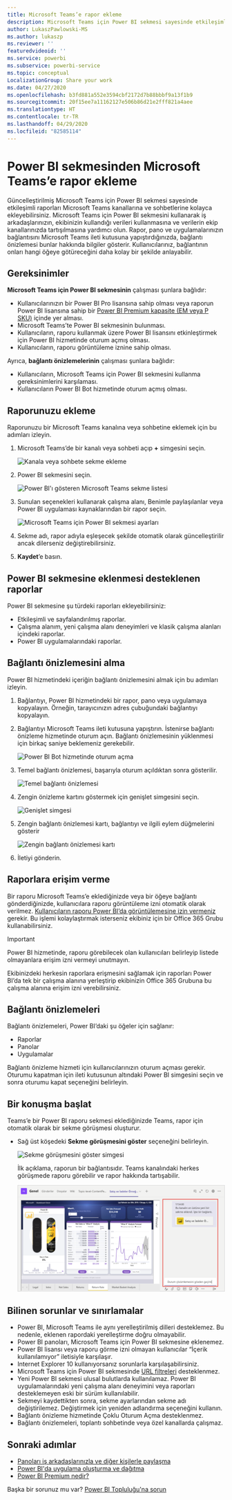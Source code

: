 ```yaml
---
title: Microsoft Teams’e rapor ekleme
description: Microsoft Teams için Power BI sekmesi sayesinde etkileşimli raporları kanallara ve sohbetlere kolayca ekleyebilirsiniz.
author: LukaszPawlowski-MS
ms.author: lukaszp
ms.reviewer: ''
featuredvideoid: ''
ms.service: powerbi
ms.subservice: powerbi-service
ms.topic: conceptual
LocalizationGroup: Share your work
ms.date: 04/27/2020
ms.openlocfilehash: b3fd881a552e3594cbf2172d7b88bbbf9a13f1b9
ms.sourcegitcommit: 20f15ee7a11162127e506b86d21e2fff821a4aee
ms.translationtype: HT
ms.contentlocale: tr-TR
ms.lasthandoff: 04/29/2020
ms.locfileid: "82585114"
---
```

# <a name="embed-reports-in-microsoft-teams-with-the-power-bi-tab"></a>Power BI sekmesinden Microsoft Teams’e rapor ekleme

Güncelleştirilmiş Microsoft Teams için Power BI sekmesi sayesinde etkileşimli raporları Microsoft Teams kanallarına ve sohbetlerine kolayca ekleyebilirsiniz. Microsoft Teams için Power BI sekmesini kullanarak iş arkadaşlarınızın, ekibinizin kullandığı verileri kullanmasına ve verilerin ekip kanallarınızda tartışılmasına yardımcı olun.  Rapor, pano ve uygulamalarınızın bağlantısını Microsoft Teams ileti kutusuna yapıştırdığınızda, bağlantı önizlemesi bunlar hakkında bilgiler gösterir. Kullanıcılarınız, bağlantının onları hangi öğeye götüreceğini daha kolay bir şekilde anlayabilir.

## <a name="requirements"></a>Gereksinimler

**Microsoft Teams için Power BI sekmesinin** çalışması şunlara bağlıdır:

- Kullanıcılarınızın bir Power BI Pro lisansına sahip olması veya raporun Power BI lisansına sahip bir [Power BI Premium kapasite (EM veya P SKU)](service-premium-what-is.md) içinde yer alması.
- Microsoft Teams’te Power BI sekmesinin bulunması.
- Kullanıcıların, raporu kullanmak üzere Power BI lisansını etkinleştirmek için Power BI hizmetinde oturum açmış olması.
- Kullanıcıların, raporu görüntüleme iznine sahip olması.

Ayrıca, **bağlantı önizlemelerinin** çalışması şunlara bağlıdır:
- Kullanıcıların, Microsoft Teams için Power BI sekmesini kullanma gereksinimlerini karşılaması.
- Kullanıcıların Power BI Bot hizmetinde oturum açmış olması. 


## <a name="embed-your-report"></a>Raporunuzu ekleme

Raporunuzu bir Microsoft Teams kanalına veya sohbetine eklemek için bu adımları izleyin.

1. Microsoft Teams’de bir kanalı veya sohbeti açıp **+** simgesini seçin.

    ![Kanala veya sohbete sekme ekleme](media/service-embed-report-microsoft-teams/service-embed-report-microsoft-teams-add.png)

2. Power BI sekmesini seçin.

    ![Power BI'ı gösteren Microsoft Teams sekme listesi](media/service-embed-report-microsoft-teams/service-embed-report-microsoft-teams-tab.png)

3. Sunulan seçenekleri kullanarak çalışma alanı, Benimle paylaşılanlar veya Power BI uygulaması kaynaklarından bir rapor seçin.

    ![Microsoft Teams için Power BI sekmesi ayarları](media/service-embed-report-microsoft-teams/service-embed-report-microsoft-teams-tab-settings.png)

4. Sekme adı, rapor adıyla eşleşecek şekilde otomatik olarak güncelleştirilir ancak dilerseniz değiştirebilirsiniz. 

5. **Kaydet**’e basın.

## <a name="supported-reports-for-embedding-the-power-bi-tab"></a>Power BI sekmesine eklenmesi desteklenen raporlar
Power BI sekmesine şu türdeki raporları ekleyebilirsiniz:

- Etkileşimli ve sayfalandırılmış raporlar.
- Çalışma alanım, yeni çalışma alanı deneyimleri ve klasik çalışma alanları içindeki raporlar.
- Power BI uygulamalarındaki raporlar.

## <a name="get-a-link-preview"></a>Bağlantı önizlemesini alma

Power BI hizmetindeki içeriğin bağlantı önizlemesini almak için bu adımları izleyin.

1. Bağlantıyı, Power BI hizmetindeki bir rapor, pano veya uygulamaya kopyalayın. Örneğin, tarayıcınızın adres çubuğundaki bağlantıyı kopyalayın.

2. Bağlantıyı Microsoft Teams ileti kutusuna yapıştırın. İstenirse bağlantı önizleme hizmetinde oturum açın. Bağlantı önizlemesinin yüklenmesi için birkaç saniye beklemeniz gerekebilir.

    ![Power BI Bot hizmetinde oturum açma](media/service-embed-report-microsoft-teams/service-teams-link-preview-sign-in-needed.png)

3. Temel bağlantı önizlemesi, başarıyla oturum açıldıktan sonra gösterilir.

    ![Temel bağlantı önizlemesi](media/service-embed-report-microsoft-teams/service-teams-link-preview-basic.png)

4. Zengin önizleme kartını göstermek için genişlet simgesini seçin.

    ![Genişlet simgesi](media/service-embed-report-microsoft-teams/service-teams-link-preview-expand-icon.png)

5. Zengin bağlantı önizlemesi kartı, bağlantıyı ve ilgili eylem düğmelerini gösterir

    ![Zengin bağlantı önizlemesi kartı](media/service-embed-report-microsoft-teams/service-teams-link-preview-nice-card.png)

6. İletiyi gönderin.



## <a name="grant-access-to-reports"></a>Raporlara erişim verme

Bir raporu Microsoft Teams’e eklediğinizde veya bir öğeye bağlantı gönderdiğinizde, kullanıcılara raporu görüntüleme izni otomatik olarak verilmez. [Kullanıcıların raporu Power BI’da görüntülemesine izin vermeniz](service-share-dashboards.md) gerekir. Bu işlemi kolaylaştırmak isterseniz ekibiniz için bir Office 365 Grubu kullanabilirsiniz. 

> [!IMPORTANT]
> Power BI hizmetinde, raporu görebilecek olan kullanıcıları belirleyip listede olmayanlara erişim izni vermeyi unutmayın.

Ekibinizdeki herkesin raporlara erişmesini sağlamak için raporları Power BI’da tek bir çalışma alanına yerleştirip ekibinizin Office 365 Grubuna bu çalışma alanına erişim izni verebilirsiniz.

## <a name="link-previews"></a>Bağlantı önizlemeleri 

Bağlantı önizlemeleri, Power BI’daki şu öğeler için sağlanır:
- Raporlar
- Panolar
- Uygulamalar

Bağlantı önizleme hizmeti için kullanıcılarınızın oturum açması gerekir. Oturumu kapatman için ileti kutusunun altındaki Power BI simgesini seçin ve sonra oturumu kapat seçeneğini belirleyin.

## <a name="start-a-conversation"></a>Bir konuşma başlat

Teams’e bir Power BI raporu sekmesi eklediğinizde Teams, rapor için otomatik olarak bir sekme görüşmesi oluşturur. 

- Sağ üst köşedeki **Sekme görüşmesini göster** seçeneğini belirleyin.

    ![Sekme görüşmesini göster simgesi](media/service-embed-report-microsoft-teams/power-bi-teams-conversation-icon.png)

    İlk açıklama, raporun bir bağlantısıdır. Teams kanalındaki herkes görüşmede raporu görebilir ve rapor hakkında tartışabilir.

    ![Sekme görüşmesi](media/service-embed-report-microsoft-teams/power-bi-teams-conversation-tab.png)

## <a name="known-issues-and-limitations"></a>Bilinen sorunlar ve sınırlamalar

- Power BI, Microsoft Teams ile aynı yerelleştirilmiş dilleri desteklemez. Bu nedenle, eklenen rapordaki yerelleştirme doğru olmayabilir.
- Power BI panoları, Microsoft Teams için Power BI sekmesine eklenemez.
- Power BI lisansı veya raporu görme izni olmayan kullanıcılar “İçerik kullanılamıyor” iletisiyle karşılaşır.
- Internet Explorer 10 kullanıyorsanız sorunlarla karşılaşabilirsiniz. <!--You can look at the [browsers support for Power BI](consumer/end-user-browsers.md) and for [Office 365](https://products.office.com/office-system-requirements#Browsers-section). -->
- Microsoft Teams için Power BI sekmesinde [URL filtreleri](service-url-filters.md) desteklenmez.
- Yeni Power BI sekmesi ulusal bulutlarda kullanılamaz. Power BI uygulamalarındaki yeni çalışma alanı deneyimini veya raporları desteklemeyen eski bir sürüm kullanılabilir. 
- Sekmeyi kaydettikten sonra, sekme ayarlarından sekme adı değiştirilemez. Değiştirmek için yeniden adlandırma seçeneğini kullanın.
- Bağlantı önizleme hizmetinde Çoklu Oturum Açma desteklenmez.
- Bağlantı önizlemeleri, toplantı sohbetinde veya özel kanallarda çalışmaz.

## <a name="next-steps"></a>Sonraki adımlar
- [Panoları iş arkadaşlarınızla ve diğer kişilerle paylaşma](service-share-dashboards.md)  
- [Power BI'da uygulama oluşturma ve dağıtma](service-create-distribute-apps.md)  
- [Power BI Premium nedir?](service-premium-what-is.md)

Başka bir sorunuz mu var? [Power BI Topluluğu'na sorun](https://community.powerbi.com/)
